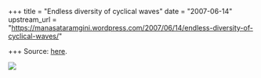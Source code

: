 +++
title = "Endless diversity of cyclical waves"
date = "2007-06-14"
upstream_url = "https://manasataramgini.wordpress.com/2007/06/14/endless-diversity-of-cyclical-waves/"

+++
Source: [here](https://manasataramgini.wordpress.com/2007/06/14/endless-diversity-of-cyclical-waves/).

[![](https://i0.wp.com/bp2.blogger.com/_ZhvcTTaaD_4/RnDXu05tW8I/AAAAAAAAAKs/5meAImT9HBM/s320/cyclia_panel.jpg)](http://bp2.blogger.com/_ZhvcTTaaD_4/RnDXu05tW8I/AAAAAAAAAKs/5meAImT9HBM/s1600-h/cyclia_panel.jpg)
